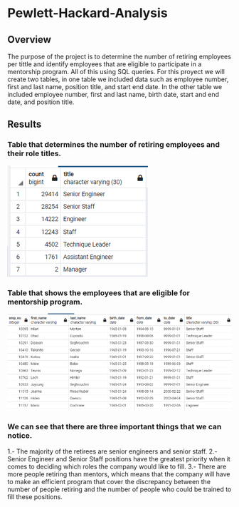 # Pewlett-Hackard-Analysis

## Overview

The purpose of the project is to determine the number of retiring employees per tittle and identify employees that are eligible to participate in a mentorship program. All of this using SQL queries. For this proyect we will create two tables, in one table we included data such as employee number, first and last name, position title, and start end date. In the other table we included employee number, first and last name, birth date, start and end date, and position title.

## Results

### Table that determines the number of retiring employees and their role titles.
![Results](Resources/retiring_titles.PNG)

### Table that shows the employees that are eligible for mentorship program.
![Results](Resources/mentorship_eligibility.PNG)


### We can see that there are three important things that we can notice. 

1.- The majority of the retirees are senior engineers and senior staff.
2.- Senior Engineer and Senior Staff positions have the greatest priority when it comes to deciding which roles the company would like to fill.
3.- There are more people retiring than mentors, which means that the company will have to make an efficient program that cover the discrepancy between the number of people retiring and the number of people who could be trained to fill these positions.





